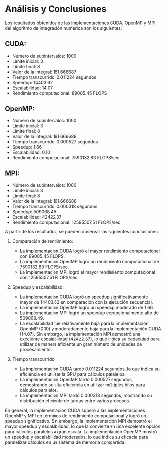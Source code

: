 # Análisis y Conclusiones

Los resultados obtenidos de las implementaciones CUDA, OpenMP y MPI del algoritmo de integración numérica son los siguientes:

## CUDA:
- Número de subintervalos: 1000
- Límite inicial: 3
- Límite final: 8
- Valor de la integral: 161.666687
- Tiempo transcurrido: 0.011224 segundos
- Speedup: 14403.62
- Escalabilidad: 14.07
- Rendimiento computacional: 89005.45 FLOPS

## OpenMP:
- Número de subintervalos: 1000
- Límite inicial: 3
- Límite final: 8
- Valor de la integral: 161.666688
- Tiempo transcurrido: 0.000527 segundos
- Speedup: 1.66
- Escalabilidad: 0.10
- Rendimiento computacional: 7590132.83 FLOPS/sec

## MPI:
- Número de subintervalos: 1000
- Límite inicial: 3
- Límite final: 8
- Valor de la integral: 161.666688
- Tiempo transcurrido: 0.000318 segundos
- Speedup: 509068.49
- Escalabilidad: 42422.37
- Rendimiento computacional: 12595507.51 FLOPS/sec

A partir de los resultados, se pueden observar las siguientes conclusiones:

1. Comparación de rendimiento:
   - La implementación CUDA logró el mayor rendimiento computacional con 89005.45 FLOPS.
   - La implementación OpenMP logró un rendimiento computacional de 7590132.83 FLOPS/sec.
   - La implementación MPI logró el mayor rendimiento computacional con 12595507.51 FLOPS/sec.

2. Speedup y escalabilidad:
   - La implementación CUDA logró un speedup significativamente mayor de 14403.62 en comparación con la ejecución secuencial.
   - La implementación OpenMP logró un speedup moderado de 1.66.
   - La implementación MPI logró un speedup excepcionalmente alto de 509068.49.
   - La escalabilidad fue relativamente baja para la implementación OpenMP (0.10) y moderadamente baja para la implementación CUDA (14.07). Sin embargo, la implementación MPI demostró una excelente escalabilidad (42422.37), lo que indica su capacidad para utilizar de manera eficiente un gran número de unidades de procesamiento.

3. Tiempo transcurrido:
   - La implementación CUDA tardó 0.011224 segundos, lo que indica su eficiencia en utilizar la GPU para cálculos paralelos.
   - La implementación OpenMP tardó 0.000527 segundos, demostrando su alta eficiencia en utilizar múltiples hilos para cálculos paralelos.
   - La implementación MPI tardó 0.000318 segundos, mostrando su distribución eficiente de tareas entre varios procesos.

En general, la implementación CUDA superó a las implementaciones OpenMP y MPI en términos de rendimiento computacional y logró un speedup significativo. Sin embargo, la implementación MPI demostró el mayor speedup y escalabilidad, lo que la convierte en una excelente opción para cálculos paralelos a gran escala. La implementación OpenMP mostró un speedup y escalabilidad moderados, lo que indica su eficacia para paralelizar cálculos en un sistema de memoria compartida.
